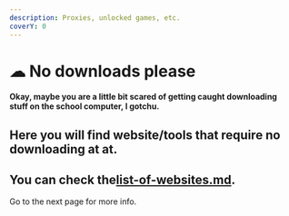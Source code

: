 ```yaml
---
description: Proxies, unlocked games, etc.
coverY: 0
---
```


# ☁ No downloads please

#### Okay, maybe you are a little bit scared of getting caught downloading stuff on the school computer, I gotchu.

## Here you will find website/tools that require no downloading at at.

## You can check the[list-of-websites.md](list-of-websites.md "mention").

Go to the next page for more info.

